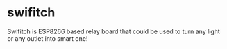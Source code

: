 # swifitch
Swifitch is ESP8266 based relay board that could be used to turn any light or any outlet into smart one!
